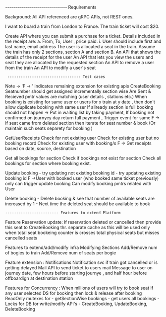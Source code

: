 -------------------------------   Requirements

Background: All API referenced are gRPC APIs, not REST ones. 

I want to board a train from London to France. The train ticket will cost $20.  

Create API where you can submit a purchase for a ticket.  Details included in the receipt are: 
a. From, To, User , price paid.
       i. User should include first and last name, email address
The user is allocated a seat in the train.  Assume the train has only 2 sections, section A and section B.
An API that shows the details of the receipt for the user
An API that lets you view the users and seat they are allocated by the requested section
An API to remove a user from the train
An API to modify a user's seat

     --------------------------------- Test cases
Note -> 'F -> ' indicates remaining extension for existing apis
CreateBooking
	Seatnumber should get assigned incrementally section wise
	Are Sent & Recieved pmtr values are matching (user details , stations etc.)
	When booking is existing for same user or users for x train at y date , then don't allow duplicate booking with same user
	If allready section is full booking should not happen -> Put in waiting list by taking payment, If booking not confirmed on journyey day return full payment , Trigger event for same
	F -> If seat came from deleted section then iterate for seat number & book (Or maintain such seats separety for booking )

GetUserReceipts
	Check for not existing user
	Check for existing user but no booking record
	Check for existing user with booking/s
	F -> Get receipts based on date, source, destination

Get all bookings for section
	Check if bookings not exist for section
	Check all bookings for section where booking exist.

Update booking
	- try updating not existing booking id
	- try updating existing booking id
	F ->User with booked user (who booked same ticket previously) only can trigger update booking
		Can modify booking pmtrs related with User

Delete booking
	- Delete booking & see that number of available seats are increased by 1
	- Next time the deleted seat should be available to book
 

	------------------------ Features to extend Platform
Feature Reservation update:
	If reservation deleted or cancelled then provide this seat to CreateBooking thr. separate
		cache as this will be used only when total seat bookeing counter is crosses total physical seats but misses cancelled seats

Features to extend/add/modify infra
	Modifying Sections
	Add/Remove num of bogies to train
	Add/Remove num of seats per bogie

Feature extension : Notifications
	Notification svc if train got cancelled or is getting delayed
	Mail API to send ticket to users mail
	Message to user on journey date, few hours before starting journye , and half hour before offboardign at destination station

Features for Concurrency :
	When millions of users will try to book seat
		If any user selected DS for booking then lock & release after booking
	ReadOnly mutexes for
		- getSectionWise bookings
		- get users all bookings
		- Locks for DB for write/modify API's
			- CreateBooking, UpdateBooking, DeleteBooking